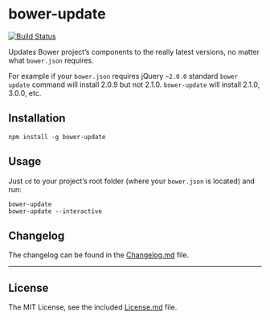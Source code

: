 # bower-update

[![Build Status](https://travis-ci.org/sapegin/bower-update.png)](https://travis-ci.org/sapegin/bower-update)

Updates Bower project’s components to the really latest versions, no matter what `bower.json` requires.

For example if your `bower.json` requires jQuery `~2.0.0` standard `bower update` command will install 2.0.9 but not 2.1.0. `bower-update` will install 2.1.0, 3.0.0, etc.


## Installation

```
npm install -g bower-update
```

## Usage

Just `cd` to your project’s root folder (where your `bower.json` is located) and run:

```
bower-update
bower-update --interactive
```


## Changelog

The changelog can be found in the [Changelog.md](Changelog.md) file.

---

## License

The MIT License, see the included [License.md](License.md) file.
